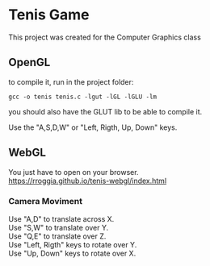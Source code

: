 # Tenis Game

This project was created for the Computer Graphics class 

## OpenGL 
to compile it, run in the project folder:

    gcc -o tenis tenis.c -lgut -lGL -lGLU -lm

you should also have the GLUT lib to be able to compile it.

Use the "A,S,D,W" or "Left, Rigth, Up, Down" keys.

## WebGL
You just have to open on your browser.    
https://rroggia.github.io/tenis-webgl/index.html

### Camera Moviment
Use "A,D" to translate across X.    
Use "S,W" to translate over Y.    
Use "Q,E" to translate over Z.    
Use "Left, Rigth" keys to rotate over Y.     
Use "Up, Down" keys to rotate over X.    



